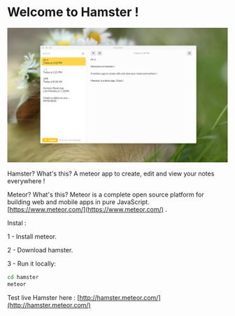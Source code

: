 # Welcome to Hamster !

![hamster](hamster.png)

Hamster? What's this?
A meteor app to create, edit and view your notes everywhere ! 

Meteor? What's this?
Meteor is a complete open source platform for building web and mobile apps in pure JavaScript. [https://www.meteor.com/](https://www.meteor.com/) .

Instal :

1 - Install meteor.

2 - Download hamster.

3 - Run it locally:
```bash
cd hamster
meteor
```


Test live Hamster here : [http://hamster.meteor.com/](http://hamster.meteor.com/)

